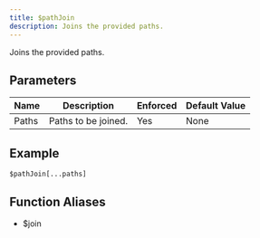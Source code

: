 ```yaml
---
title: $pathJoin
description: Joins the provided paths.
---
```


Joins the provided paths.
## Parameters
| Name  |     Description     | Enforced | Default Value |
|-------|---------------------|----------|---------------|
| Paths | Paths to be joined. | Yes      | None          |
## Example
```
$pathJoin[...paths]
```
## Function Aliases
- $join